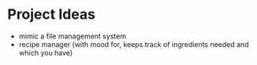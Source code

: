 # Project Ideas

- mimic a file management system
- recipe manager (with mood for, keeps track of ingredients needed and which you have)